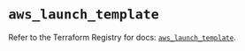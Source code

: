 # `aws_launch_template`

Refer to the Terraform Registry for docs: [`aws_launch_template`](https://registry.terraform.io/providers/hashicorp/aws/6.8.0/docs/resources/launch_template).
